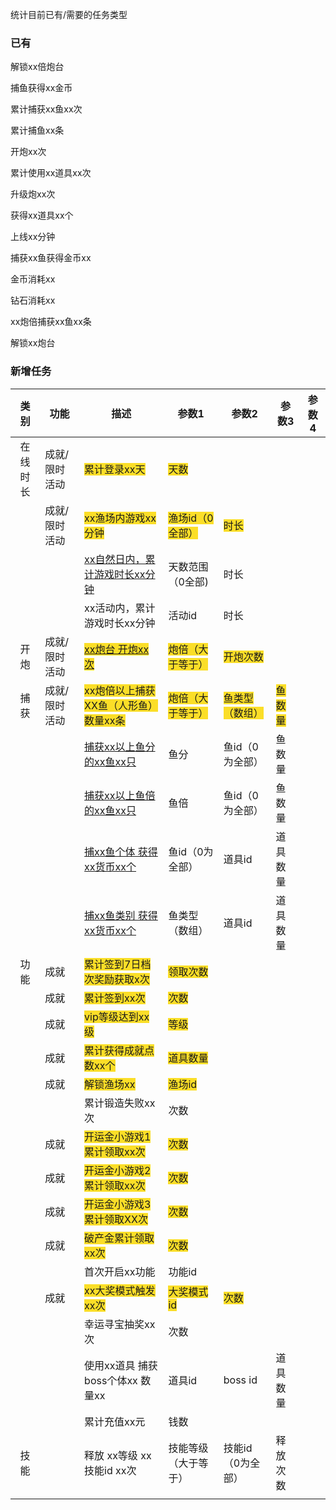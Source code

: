 

统计目前已有/需要的任务类型



### 已有
解锁xx倍炮台

捕鱼获得xx金币

累计捕获xx鱼xx次

累计捕鱼xx条

开炮xx次

累计使用xx道具xx次

升级炮xx次

获得xx道具xx个

上线xx分钟

捕获xx鱼获得金币xx

金币消耗xx

钻石消耗xx

xx炮倍捕获xx鱼xx条

解锁xx炮台



### 新增任务
| 类别 | 功能 | 描述 | 参数1 | 参数2 | 参数3 | 参数4 |
| :---: | --- | --- | --- | --- | --- | --- |
| 在线时长 | 成就/限时活动 | <font style="background-color:#FBDE28;">累计登录xx天</font> | <font style="background-color:#FBDE28;">天数</font> | <font style="background-color:#FBDE28;"></font> |  |  |
| |   成就/限时活动 | <font style="background-color:#FBDE28;">xx渔场内游戏xx分钟</font> | <font style="background-color:#FBDE28;">渔场id（0全部）</font> | <font style="background-color:#FBDE28;">时长</font> |  |  |
| |  | <u>xx自然日内，累计游戏时长xx分钟</u> | 天数范围（0全部) | 时长 | | |
| |  | xx活动内，累计游戏时长xx分钟 | 活动id | 时长 | | |
| 开炮 | 成就/限时活动 | <u><font style="background-color:#FBDE28;">xx炮台 开炮xx次</font></u> | <font style="background-color:#FBDE28;">炮倍（大于等于）</font> | <font style="background-color:#FBDE28;">开炮次数</font> | | |
| 捕获 | 成就/限时活动 | <font style="background-color:#FBDE28;">xx炮倍以上捕获XX鱼（人形鱼）数量xx条</font> | <font style="background-color:#FBDE28;">炮倍（大于等于）</font> | <font style="background-color:#FBDE28;">鱼类型（数组）</font> | <font style="background-color:#FBDE28;">鱼数量</font> | |
| | | <u>捕获xx以上鱼分的xx鱼xx只</u> | 鱼分 | 鱼id（0为全部） | 鱼数量 | |
| | | <u>捕获xx以上鱼倍的xx鱼xx只</u> | 鱼倍 | 鱼id（0为全部） | 鱼数量 | |
| | | <u>捕xx鱼个体 获得xx货币xx个</u> | 鱼id（0为全部） | 道具id | 道具数量 | |
| | | <u>捕xx鱼类别 获得xx货币xx个</u> | 鱼类型（数组） | 道具id | 道具数量 | |
| 功能<br/> | 成就 | <font style="background-color:#FBDE28;">累计签到7日档次奖励获取x次</font> | <font style="background-color:#FBDE28;">领取次数</font> | | | |
| | 成就 | <font style="background-color:#FBDE28;">累计签到xx次</font> | <font style="background-color:#FBDE28;">次数</font> | | | |
| | 成就 | <font style="background-color:#FBDE28;">vip等级达到xx级</font> | <font style="background-color:#FBDE28;">等级</font> | | | |
| | 成就 | <font style="background-color:#FBDE28;">累计获得成就点数xx个</font> | <font style="background-color:#FBDE28;">道具数量</font> | | | |
| | 成就 | <font style="background-color:#FBDE28;">解锁渔场xx</font> | <font style="background-color:#FBDE28;">渔场id</font> | | | |
| | | 累计锻造失败xx次 | 次数 | | | |
| | 成就 | <font style="background-color:#FBDE28;">开运金小游戏1累计领取xx次</font> | <font style="background-color:#FBDE28;">次数</font> | | | |
| | 成就 | <font style="background-color:#FBDE28;">开运金小游戏2累计领取xx次</font> | <font style="background-color:#FBDE28;">次数</font> | | | |
| | 成就 | <font style="background-color:#FBDE28;">开运金小游戏3累计领取XX次</font> | <font style="background-color:#FBDE28;">次数</font> | | | |
| | 成就 | <font style="background-color:#FBDE28;">破产金累计领取xx次</font> | <font style="background-color:#FBDE28;">次数</font> | | | |
| | | 首次开启xx功能 | 功能id | | | |
| | 成就 | <font style="background-color:#FBDE28;">xx大奖模式触发xx次</font> | <font style="background-color:#FBDE28;">大奖模式id</font> | <font style="background-color:#FBDE28;">次数</font> | | |
| | | 幸运寻宝抽奖xx次 | 次数 |  | | |
| | | 使用xx道具 捕获boss个体xx 数量xx | 道具id | boss id | 道具数量 | |
| | | 累计充值xx元 | 钱数 | | | |
| 技能 |  | 释放 xx等级 xx技能id xx次 | 技能等级（大于等于） | 技能id（0为全部） | 释放次数 | |
| | | | | | | |




















